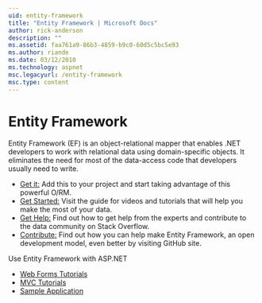 ```yaml
---
uid: entity-framework
title: "Entity Framework | Microsoft Docs"
author: rick-anderson
description: ""
ms.assetid: faa761a9-86b3-4859-b9c0-60d5c5bc5e93
ms.author: riande
ms.date: 03/12/2010
ms.technology: aspnet
msc.legacyurl: /entity-framework
msc.type: content
---
```

Entity Framework
====================
Entity Framework (EF) is an object-relational mapper that enables .NET developers to work with relational data using domain-specific objects. It eliminates the need for most of the data-access code that developers usually need to write.


- [Get it:](https://msdn.com/data/ee712906) Add this to your project and start taking advantage of this powerful O/RM.
- [Get Started:](https://msdn.com/data/ee712907) Visit the guide for videos and tutorials that will help you make the most of your data.
- [Get Help:](https://msdn.com/data/hh913619) Find out how to get help from the experts and contribute to the data community on Stack Overflow.
- [Contribute:](https://github.com/aspnet/EntityFramework6) Find out how you can help make Entity Framework, an open development model, even better by visiting GitHub site.


Use Entity Framework with ASP.NET

- [Web Forms Tutorials](web-forms/overview/older-versions-getting-started/getting-started-with-ef/the-entity-framework-and-aspnet-getting-started-part-1.md)
- [MVC Tutorials](mvc/overview/getting-started/getting-started-with-ef-using-mvc/creating-an-entity-framework-data-model-for-an-asp-net-mvc-application.md)
- [Sample Application](https://github.com/tdykstra/aspnet-docs/blob/efmvc2/aspnet/mvc/overview/getting-started/getting-started-with-ef-using-mvc/sample/ef6-mvc5-sample-app.zip?raw=true)
